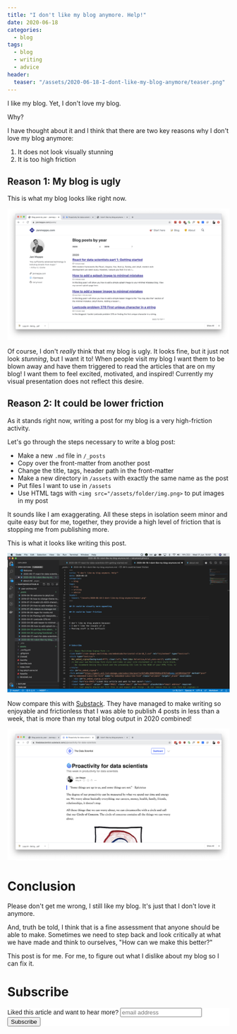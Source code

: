 ```yaml
---
title: "I don't like my blog anymore. Help!" 
date: 2020-06-18
categories:
  - blog
tags:
  - blog
  - writing
  - advice
header:
  teaser: "/assets/2020-06-18-I-dont-like-my-blog-anymore/teaser.png" 
---
```


I like my blog. Yet, I don't love my blog.

Why? 

I have thought about it and I think that there are two key reasons why I
don't love my blog anymore: 

1. It does not look visually stunning
2. It is too high friction

## Reason 1: My blog is ugly

This is what my blog looks like right now.

<img src="/assets/2020-06-18-I-dont-like-my-blog-anymore/img1.png">

Of course, I don't *really* think that my blog is ugly. It looks fine, but it
just not look *stunning*, but I want it to! When people visit my blog I want
them to be blown away and have them triggered to read the articles that are
on my blog! I want them to feel excited, motivated, and inspired! Currently
my visual presentation does not reflect this desire.

## Reason 2: It could be lower friction

As it stands right now, writing a post for my blog is a very high-friction activity. 

Let's go through the steps necessary to write a blog post: 

* Make a new `.md` file in `/_posts`
* Copy over the front-matter from another post
* Change the title, tags, header path in the front-matter
* Make a new directory in `/assets` with exactly the same name as the post
* Put files I want to use in `/assets`
* Use HTML tags with `<img src="/assets/folder/img.png>` to put images in my post

It sounds like I am exaggerating. All these steps in isolation seem minor and
quite easy but for me, together, they provide a high level of friction that
is stopping me from publishing more.

This is what it looks like writing this post. 

<img src="/assets/2020-06-18-I-dont-like-my-blog-anymore/img2.png">

Now compare this with [Substack](https://substack.com/). They have managed to
make writing so enjoyable and frictionless that I was able to publish 4 posts
in less than a week, that is more than my total blog output in 2020 combined!

<img src="/assets/2020-06-18-I-dont-like-my-blog-anymore/img3.png">

# Conclusion

Please don't get me wrong, I still like my blog. It's just that I don't love
it anymore.

And, truth be told, I think that is a fine assessment that anyone should be
able to make. Sometimes we need to step back and look critically at what we
have made and think to ourselves, "How can we make this better?"

This post is for me. For me, to figure out what I dislike about my blog so I
can fix it. 

# Subscribe

<!-- Begin Mailchimp Signup Form -->
<link href="//cdn-images.mailchimp.com/embedcode/horizontal-slim-10_7.css" rel="stylesheet" type="text/css">
<style type="text/css">
  #mc_embed_signup{background:#fff; clear:left; font:14px Helvetica,Arial,sans-serif; width:100%;}
  /* Add your own Mailchimp form style overrides in your site stylesheet or in this style block.
     We recommend moving this block and the preceding CSS link to the HEAD of your HTML file. */
</style>
<div id="mc_embed_signup">
<form action="https://gmail.us3.list-manage.com/subscribe/post?u=92fe86c389878585bc87837e8&amp;id=50543deff9" method="post" id="mc-embedded-subscribe-form" name="mc-embedded-subscribe-form" class="validate" target="_blank" novalidate>
    <div id="mc_embed_signup_scroll">
  <label for="mce-EMAIL">Liked this article and want to hear more?</label>
  <input type="email" value="" name="EMAIL" class="email" id="mce-EMAIL" placeholder="email address" required>
    <!-- real people should not fill this in and expect good things - do not remove this or risk form bot signups-->
    <div style="position: absolute; left: -5000px;" aria-hidden="true"><input type="text" name="b_92fe86c389878585bc87837e8_50543deff9" tabindex="-1" value=""></div>
    <div class="clear"><input type="submit" value="Subscribe" name="subscribe" id="mc-embedded-subscribe" class="button"></div>
    </div>
</form>
</div>
<!--End mc_embed_signup-->
